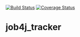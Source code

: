 [![Build Status](https://travis-ci.com/tarasu4ok/job4j_tracker.svg?branch=master)](https://travis-ci.com/tarasu4ok/job4j_tracker)
[![Coverage Status](https://codecov.io/gh/tarasu4ok/job4j_tracker/branch/master/graph/badge.svg)](https://codecov.io/gh/tarasu4ok/job4j_tracker)
# job4j_tracker